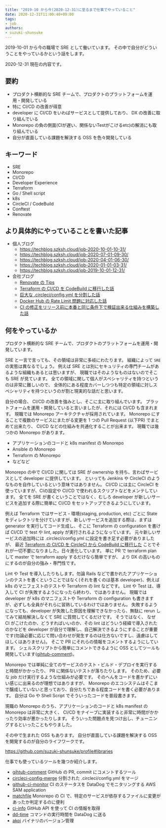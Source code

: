 ```yaml
---
title: "2019-10 から今(2020-12-31)に至るまで仕事でやっていること"
date: 2020-12-31T11:00:40+09:00
tags:
- job
authors:
- suzuki-shunsuke
---
```


2019-10-01 から今の職場で SRE として働いています。
その中で自分がどういうことをやっているかという話をします。

2020-12-31 現在の内容です。

## 要約

* プロダクト横断的な SRE チームで、プロダクトのプラットフォームを運用・開発している
* 特に CI/CD の改善が得意
* developer に CI/CD をいわばサービスとして提供しており、 DX の改善に取り組んでいる
* Monorepo の負の側面(CIが遅い、関係ないTestがこけるetc)の解消にも取り組んでいる
* 自分が直面している課題を解決する OSS を色々開発している

## キーワード

* SRE
* Monorepo
* CI/CD
* Developer Experience
* Terraform
* Go / Shell script
* k8s
* CircleCI / CodeBuild
* Conftest
* Renovate

## より具体的にやっていることを書いた記事

* 個人ブログ
  * https://techblog.szksh.cloud/job-2020-10-01-10-31/
  * https://techblog.szksh.cloud/job-2020-07-01-09-30/
  * https://techblog.szksh.cloud/job-2020-04-01-06-30/
  * https://techblog.szksh.cloud/job-2020-01-01-03-31/
  * https://techblog.szksh.cloud/job-2019-10-01-12-31/
* 会社ブログ
  * [Renovate の Tips](https://blog.studysapuri.jp/entry/2020/12/10/080000)
  * [Terraform の CI/CD を CodeBuild に移行した話](https://blog.studysapuri.jp/entry/2020/12/03/080000)
  * [巨大な .circleci/config.yml を分割した話](https://blog.studysapuri.jp/entry/2020/12/01/080000)
  * [Docker Hub の Rate Limit 問題に対応した話](https://blog.studysapuri.jp/entry/2020/11/02/080000)
  * [CI の修正をリリース前に本番と同じ条件下で検証出来る仕組みを構築した話](https://blog.studysapuri.jp/entry/2020/04/06/080000)

## 何をやっているか

プロダクト横断的な SRE チームで、プロダクトのプラットフォームを運用・開発しています。

SRE と一言で言っても、その領域は非常に多岐にわたります。
組織によって `SRE` の実態は異なるでしょう。
例えば SRE とは別にセキュリティの専門チームがあるような組織もあるとは思いますが、
現職ではそのようなものはないのでそこも SRE が見ています。
全ての領域に関して個人がスペシャリティを持つというのは非常に難しいので、
全体的にある程度カバーしつつも特定の領域に対しスペシャリティを持つというのが割と現実的な話だと思います。

自分の場合、 CI/CD の改善を強みとし、そこに主に取り組んでいます。
プラットフォームを運用・開発していると言いましたが、それには CI/CD も含まれます。
現職では Monorepo アーキテクチャが採用されています。
Monorepo にすることで複数のサービスにまたがる変更を 1 つの Pull Request (以下PR) でまとめて出来たり、 CI/CD などの仕組みを共通化することが出来ます。
現職では幾つかの Monorepo があります。

* アプリケーションのコードと k8s manifest の Monorepo
* Ansible の Monorepo
* Terraform の Monorepo
* などなど

Monorepo の中で CI/CD に関しては SRE が ownership を持ち、言わばサービスとして developer に提供しています。
といっても Jenkins や CircleCI のようなものを自作しているという意味ではありません。
CI/CD には主に CircleCI を使っていますが、CIの設定や CI/CD で使われるスクリプトなどをメンテしています。
全てを SRE が書くということではなく、むしろ developer が新しいサービスを追加する際に簡単に CI/CD をセットアップできるようにしています。

例えば Terraform ではサービス・環境(staging, production, etc) ごとに State をディレクトリを分けていますが、新しいサービスを追加する際は、まずは generator を実行してコード生成し、そこに Terraform の configuration を書けば CI/CD で test や lint, apply が実行されるようになっています。
元々新しいサービスの追加時には .circleci/config.yml に設定を書き足す必要がありましたが、
最近 [Terraform の CI/CD を CircleCI から CodeBuild に移行した](https://blog.studysapuri.jp/entry/2020/12/03/080000) ことでそれが一切不要になりました。日々進化しています。
単に PR で terraform plan して master で terraform apply するだけなら簡単ですが、
より DX の高いものにするのが自分の強み・専門性です。

Lint や Test を導入したりもします。勿論 Rails などで書かれたアプリケーションのテストを書くということではなく(それを書くのは基本 developer)、例えば k8s のマニフェストのテストや Terraform の lint などです。
Lint や Test は、導入して CI が失敗するようになったら終わり、ではありません。
現職では developer が k8s のマニフェストや Terraform の configuration も書きますが、必ずしも全員がそれらに習熟しているわけではありません。
失敗するようになっても、developer が失敗した原因を理解できなかったら、無駄に rerun してみて結局解決しなくて SRE に質問してくるだけです。
そうではなく、 なぜ CI がこけたのか、どうすればいいのか、その lint はどういう経緯で導入されたのかなどを developer が自分で理解し、自己解決できるようにすることが重要です(勿論必要に応じて問い合わせが発生するのは仕方ないですし、遠慮はしてほしくはありません)。
そこで PR にそれらの情報をコメントするようにしています。
シェルスクリプトから簡単にコメントできるように OSS としてツールも開発しています([gihtub-comment](https://github.com/suzuki-shunsuke/github-comment))。 

Monorepo では単純に全てのサービスのテスト・ビルド・デプロイを実行すると時間がかかったり、 PR に関係ないテストが落ちたりします。
そのため、必要な job だけ実行するような仕組みが必要です。
そのへんをコードを書かずにいい感じに出来るのが理想ではありますが、 Monorepo のエコシステムはそこまで醸成していないと思っており、自分たちである程度コードを書く必要があります。
自分は Go や Shell Script でそういったコードを普段書きます。

現職の Monorepo のうち、アプリケーションのコードと k8s manifest の Monorepo は非常に大きく、 CI/CD をナイーブに実装すると非常に時間がかかったり効率が悪かったりします。
そういった問題点を見つけ出し、チューニングするといったこともやりました。

その中で生まれた OSS もあります。
自分が直面している課題を解決する OSS を開発するのが自分のライフワークです。

https://github.com/suzuki-shunsuke/profile#libraries

仕事でも使っているツールを幾つか紹介します。

* [gihtub-comment](https://github.com/suzuki-shunsuke/github-comment) GitHub の PR, commit にコメントするツール
* [circleci-config-merge](https://github.com/suzuki-shunsuke/circleci-config-merge) 分割された .circleci/config.yml をマージ
* [github-ci-monitor](https://github.com/suzuki-shunsuke/github-ci-monitor) CI のステータスを DataDog でモニタリングする AWS SAM application
* [matchfile](https://github.com/suzuki-shunsuke/matchfile) Monorepo の CI で、特定のサービスが依存するファイルに変更があったか判定するのに便利
* [ci-info](https://github.com/suzuki-shunsuke/ci-info) GitHub API を使って CI の情報を取得
* [dd-time](https://github.com/suzuki-shunsuke/dd-time) コマンドの実行時間を DataDog に送る
* [akoi](https://github.com/suzuki-shunsuke/akoi) バイナリのバージョン管理

